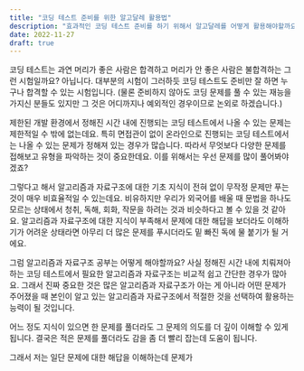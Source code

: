 ```yaml
---
title: "코딩 테스트 준비를 위한 알고달레 활용법"
description: "효과적인 코딩 테스트 준비를 하기 위해서 알고달레를 어떻게 활용해야할까요?"
date: 2022-11-27
draft: true
---
```


코딩 테스트는 과연 머리가 좋은 사람은 합격하고 머리가 안 좋은 사람은 불합격하는 그런 시험일까요?
아닙니다.
대부분의 시험이 그러하듯 코딩 테스트도 준비만 잘 하면 누구나 합격할 수 있는 시험입니다.
(물론 준비하지 않아도 코딩 문제를 풀 수 있는 재능을 가지신 분들도 있지만 그 것은 어디까지나 예외적인 경우이므로 논외로 하겠습니다.)

제한된 개발 환경에서 정해진 시간 내에 진행되는 코딩 테스트에서 나올 수 있는 문제는 제한적일 수 밖에 없는데요.
특히 면접관이 없이 온라인으로 진행되는 코딩 테스트에서는 나올 수 있는 문제가 정해져 있는 경우가 많습니다.
따라서 무엇보다 다양한 문제를 접해보고 유형을 파악하는 것이 중요한데요.
이를 위해서는 우선 문제를 많이 풀어봐야겠죠?

그렇다고 해서 알고리즘과 자료구조에 대한 기초 지식이 전혀 없이 무작정 문제만 푸는 것이 매우 비효율적일 수 있는데요.
비유하지만 우리가 외국어를 배울 때 문법을 하나도 모르는 상태에서 청취, 독해, 회화, 작문을 하려는 것과 비슷하다고 볼 수 있을 것 같아요.
알고리즘과 자료구조에 대한 지식이 부족해서 문제에 대한 해답을 보더라도 이해하기가 어려운 상태라면 아무리 더 많은 문제를 푸시더라도 밑 빠진 독에 물 붙기가 될 거에요.

그럼 알고리즘과 자료구조 공부는 어떻게 해야할까요?
사실 정해진 시간 내에 치뤄져아하는 코딩 테스트에서 필요한 알고리즘과 자료구조는 비교적 쉽고 간단한 경우가 많아요.
그래서 진짜 중요한 것은 많은 알고리즘과 자료구조가 아는 게 아니라 어떤 문제가 주어졌을 때 본인이 알고 있는 알고리즘과 자료구조에서 적절한 것을 선택하여 활용하는 능력이 될 것입니다.

어느 정도 지식이 있으면 한 문제를 풀더라도 그 문제의 의도를 더 깊이 이해할 수 있게 됩니다.
결국은 적은 문제를 풀더라도 감을 좀 더 빨리 잡는데 도움이 됩니다.

그래서 저는 일단 문제에 대한 해답을 이해하는데 문제가
